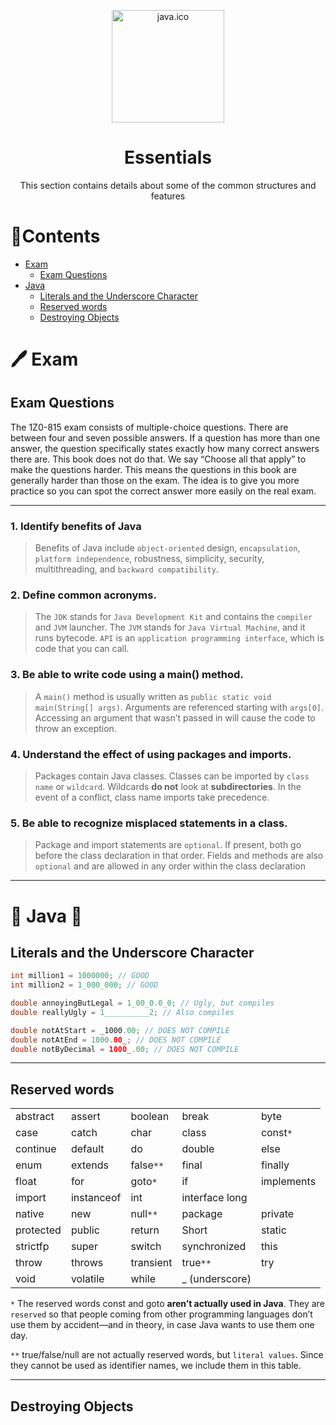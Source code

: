 <p align="center">
  <img width="180" src="./attachments/Images/java.ico" alt="java.ico">
  <h1 align="center">Essentials</h1>
  <p align="center">This section contains details about some of the common structures and features</p>
</p>

# 📝Contents
- [Exam](#%EF%B8%8F-exam)
  - [Exam Questions](#exam-questions)
- [Java](#-java-)
  - [Literals and the Underscore Character](#literals-and-the-underscore-character)
  - [Reserved words](#reserved-words)
  - [Destroying Objects](#destroying-objects)

# 🖊️ Exam

## Exam Questions

The 1Z0-815 exam consists of multiple-choice questions. There are
between four and seven possible answers. If a question has more than
one answer, the question specifically states exactly how many correct
answers there are. This book does not do that. We say “Choose all that
apply” to make the questions harder. This means the questions in this
book are generally harder than those on the exam. The idea is to give
you more practice so you can spot the correct answer more easily on
the real exam.

---

### 1. Identify benefits of Java

> Benefits of Java include `object-oriented`
design, `encapsulation`, `platform independence`, robustness, simplicity,
security, multithreading, and `backward compatibility`.

### 2. Define common acronyms. 

> The `JDK` stands for `Java Development
Kit` and contains the `compiler` and `JVM` launcher. The `JVM` stands for
`Java Virtual Machine`, and it runs bytecode. `API` is an `application
programming interface`, which is code that you can call.

### 3. Be able to write code using a main() method. 
> A `main()` method
is usually written as `public static void main(String[] args)`.
Arguments are referenced starting with `args[0]`. Accessing an
argument that wasn’t passed in will cause the code to throw an
exception.

### 4. Understand the effect of using packages and imports.
> Packages contain Java classes. Classes can be imported by `class name`
or `wildcard`. Wildcards **do not** look at **subdirectories**. In the event of a
conflict, class name imports take precedence.

### 5. Be able to recognize misplaced statements in a class. 
> Package and import statements are `optional`. If present, both go before the class
declaration in that order. Fields and methods are also `optional` and are
allowed in any order within the class declaration

---

# 🐾 Java 🐾

## Literals and the Underscore Character

```java
int million1 = 1000000; // GOOD
int million2 = 1_000_000; // GOOD

double annoyingButLegal = 1_00_0.0_0; // Ugly, but compiles
double reallyUgly = 1__________2; // Also compiles

double notAtStart = _1000.00; // DOES NOT COMPILE
double notAtEnd = 1000.00_; // DOES NOT COMPILE
double notByDecimal = 1000_.00; // DOES NOT COMPILE
```

---

## Reserved words
|  | | | | |
|  --- | --- | --- | --- | --- |
|  abstract | assert | boolean | break | byte |
|  case | catch | char | class | const`*` |
|  continue | default | do | double | else |
|  enum | extends | false`**` | final | finally |
|  float | for | goto`*` | if | implements |
|  import | instanceof | int | interface long |
|  native | new | null`**` | package | private |
|  protected | public | return | Short | static |
|  strictfp | super | switch | synchronized | this |
|  throw | throws | transient | true`**` | try |
|  void | volatile | while | _ (underscore) | |

`*` The reserved words const and goto **aren’t actually used in Java**. They are `reserved` so that
people coming from other programming languages don’t use them by accident—and in theory,
in case Java wants to use them one day.

`**` true/false/null are not actually reserved words, but `literal values`. Since they cannot be
used as identifier names, we include them in this table.

---

## Destroying Objects

